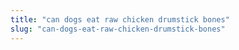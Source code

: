 ```yaml
---
title: "can dogs eat raw chicken drumstick bones"
slug: "can-dogs-eat-raw-chicken-drumstick-bones"
---
```


